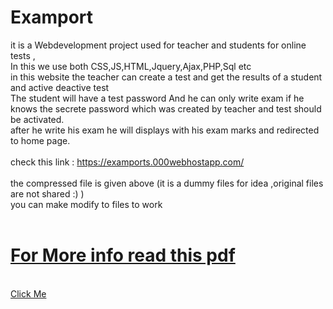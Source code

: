 # Examport
it is a Webdevelopment project used for teacher and students for online tests ,<br>
In this we use both CSS,JS,HTML,Jquery,Ajax,PHP,Sql etc<br>
in this website the teacher can create a test and get the results of a student  and active deactive test <br>
The student will have a test password And he can only write exam if he knows the secrete password which was created by teacher and test should be activated.<br>
after he write his exam  he will displays with his exam marks and redirected to home page. <br>
<br>
check this link : https://examports.000webhostapp.com/<br>
<br>
the compressed file is given above (it is a dummy files for idea ,original files are not shared :)  )<br>
you can make modify  to files to work 
<br>
<br>

<a href="https://github.com/neerajsinghchowhan/Examport/blob/master/Examport.pdf"><h1>For More info  read this pdf</h1><br>Click Me</a>
